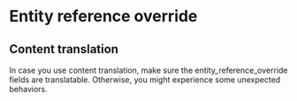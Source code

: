 # Entity reference override

## Content translation

In case you use content translation, make sure the entity_reference_override fields are translatable.
Otherwise, you might experience some unexpected behaviors.
